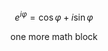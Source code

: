 ```math
 e^{i \varphi} =
 \cos \varphi + i \sin \varphi
```

```math
 \text{one more math block}
```
